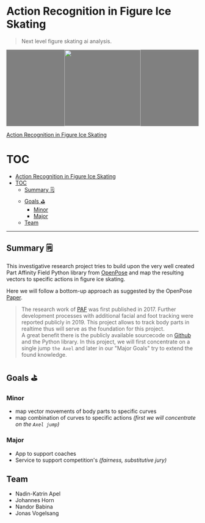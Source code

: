 # Action Recognition in Figure Ice Skating

> Next level figure skating ai analysis.

<p style="text-align:center; background-color: gray;"><img src="axel_paf.gif" width="200px"></p>

[Action Recognition in Figure Ice Skating](#action-recognition-in-figure-ice-skating)

# TOC

- [Action Recognition in Figure Ice Skating](#action-recognition-in-figure-ice-skating)
- [TOC](#toc)
  - [Summary 🗒](#summary-%f0%9f%97%92)
  - [Goals ⛳️](#goals-%e2%9b%b3%ef%b8%8f)
    - [Minor](#minor)
    - [Major](#major)
  - [Team](#team)

---

## Summary 🗒

This investigative research project tries to build upon the very well created Part Affinity Field Python library from [OpenPose](https://arxiv.org/pdf/1812.08008.pdf) and map the resulting vectors to specific actions in figure ice skating.

Here we will follow a bottom-up approach as suggested by the OpenPose [Paper](https://arxiv.org/pdf/1812.08008.pdf).

> The research work of [PAF](https://github.com/CMU-Perceptual-Computing-Lab/openpose) was first published in 2017. Further development processes with additional facial and foot tracking were reported publicly in 2019. This project allows to track body parts in realtime thus will serve as the foundation for this project.  
> A great benefit there is the publicly available sourcecode on [Github](https://github.com/CMU-Perceptual-Computing-Lab/openpose) and the Python library.
> In this project, we will first concentrate on a single jump `the Axel` and later in our "Major Goals" try to extend the found knowledge.

## Goals ⛳️

### Minor

- map vector movements of body parts to specific curves
- map combination of curves to specific actions _(first we will concentrate on the `Axel jump`)_

### Major

- App to support coaches
- Service to support competition's _(fairness, substitutive jury)_

## Team

- Nadin-Katrin Apel
- Johannes Horn
- Nandor Babina
- Jonas Vogelsang
